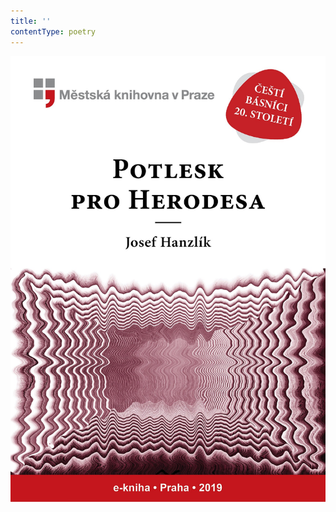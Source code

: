```yaml
---
title: ''
contentType: poetry
---
```


<section>

![Potlesk pro Herodesa](./resources/obalka.jpg)

</section>
